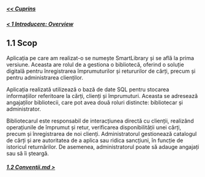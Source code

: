 ##### [<< Cuprins](../Cuprins.md)
##### [< 1 Introducere: Overview](1.0%20Overview.md)
## 1.1 Scop
Aplicația pe care am realizat-o se numește SmartLibrary și se află la prima versiune. Aceasta are rolul de a gestiona o bibliotecă, oferind o soluție digitală pentru înregistrarea împrumuturilor și retururilor de cărți, precum și pentru administrarea clienților.   

Aplicația realizată utilizează o bază de date SQL pentru stocarea informațiilor referitoare la cărți, clienți și împrumuturi. Aceasta se adresează angajaților bibliotecii, care pot avea două roluri distincte: bibliotecar și administrator. 

Bibliotecarul este responsabil de interacțiunea directă cu clienții, realizând operațiunile de împrumut și retur, verificarea disponibilității unei cărți, precum și înregistrarea de noi clienți. Administratorul gestionează catalogul de cărți și are autoritatea de a aplica sau ridica sancțiuni, în funcție de istoricul returnărilor. De asemenea, administratorul poate să adauge angajați sau să îi șteargă.
##### [1.2 Convenții.md >](1.2%20Convenții.md)